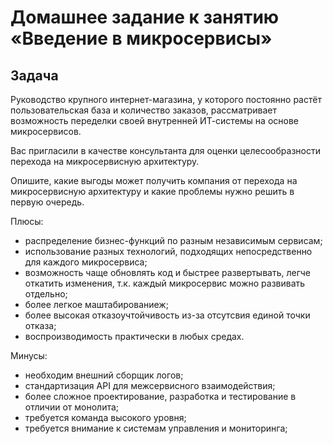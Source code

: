 # Домашнее задание к занятию «Введение в микросервисы»

## Задача

Руководство крупного интернет-магазина, у которого постоянно растёт пользовательская база и количество заказов, рассматривает возможность переделки своей внутренней   ИТ-системы на основе микросервисов. 

Вас пригласили в качестве консультанта для оценки целесообразности перехода на микросервисную архитектуру. 

Опишите, какие выгоды может получить компания от перехода на микросервисную архитектуру и какие проблемы нужно решить в первую очередь.


Плюсы:
- распределение бизнес-функций по разным независимым сервисам;
- использование разных технологий, подходящих непосредственно для каждого микросервиса;
- возможность чаще обновлять код и быстрее развертывать, легче откатить изменения,  т.к. каждый микросервис можно  развивать отдельно;
- более легкое маштабированиеж;
- более высокая отказоучтойчивость из-за отсутсвия единой точки отказа;
- воспроизводимость практически в любых средах.


Минусы:
- необходим внешний сборщик логов;
- стандартизация  API  для межсервисного взаимодействия;
- более сложное проектирование, разработка   и тестирование в отличии от монолита;
- требуется команда высокого уровня;
- требуется внимание  к системам управления и мониторинга;